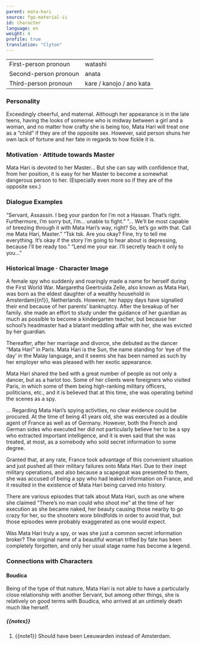 ```yaml
---
parent: mata-hari
source: fgo-material-ii
id: character
language: en
weight: 4
profile: true
translation: "Clyton"
---
```


<table>
  <tr><td>First-person pronoun</td><td>watashi</td></tr>
  <tr><td>Second-person pronoun</td><td>anata</td></tr>
  <tr><td>Third-person pronoun</td><td>kare / kanojo / ano kata</td></tr>
</table>

### Personality

Exceedingly cheerful, and maternal. Although her appearance is in the late teens, having the looks of someone who is midway between a girl and a woman, and no matter how crafty she is being too, Mata Hari will treat one as a “child” if they are of the opposite sex. However, said person shuns her own lack of fortune and her fate in regards to how fickle it is.

### Motivation · Attitude towards Master

Mata Hari is devoted to her Master… But she can say with confidence that, from her position, it is easy for her Master to become a somewhat dangerous person to her. (Especially even more so if they are of the opposite sex.)

### Dialogue Examples

“Servant, Assassin. I beg your pardon for I’m not a Hassan. That’s right. Furthermore, I’m sorry but, I’m… unable to fight.”
“… We’ll be most capable of breezing through it with Mata Hari’s way, right? So, let’s go with that. Call me Mata Hari, Master.”
“Tsk tsk. Are you okay? Fine, try to tell me everything. It’s okay if the story I’m going to hear about is depressing, because I’ll be ready too.”
“Lend me your ear. I’ll secretly teach it only to you…”

### Historical Image · Character Image

A female spy who suddenly and roaringly made a name for herself during the First World War. Margaretha Geertruida Zelle, also known as Mata Hari, was born as the eldest daughter of a wealthy household in Amsterdam{{n1}}, Netherlands. However, her happy days have signalled their end because of her parents’ bankruptcy. After the breakup of her family. she made an effort to study under the guidance of her guardian as much as possible to become a kindergarten teacher, but because her school’s headmaster had a blatant meddling affair with her, she was evicted by her guardian.

Thereafter, after her marriage and divorce, she debuted as the dancer “Mata Hari” in Paris. Mata Hari is the Sun, the name standing for ‘eye of the day’ in the Malay language, and it seems she has been named as such by her employer who was pleased with her exotic appearance.

Mata Hari shared the bed with a great number of people as not only a dancer, but as a harlot too. Some of her clients were foreigners who visited Paris, in which some of them being high-ranking military officers, politicians, etc., and it is believed that at this time, she was operating behind the scenes as a spy.

… Regarding Mata Hari’s spying activities, no clear evidence could be procured. At the time of being 41 years old, she was executed as a double agent of France as well as of Germany. However, both the French and German sides who executed her did not particularly believe her to be a spy who extracted important intelligence, and it is even said that she was treated, at most, as a somebody who sold secret information to some degree.

Granted that, at any rate, France took advantage of this convenient situation and just pushed all their military failures onto Mata Hari. Due to their inept military operations, and also because a scapegoat was presented to them, she was accused of being a spy who had leaked information on France, and it resulted in the existence of Mata Hari being carved into history.

There are various episodes that talk about Mata Hari, such as one where she claimed “There’s no man could who shoot me” at the time of her execution as she became naked, her beauty causing those nearby to go crazy for her, so the shooters wore blindfolds in order to avoid that, but those episodes were probably exaggerated as one would expect.

Was Mata Hari truly a spy, or was she just a common secret information broker? The original name of a beautiful woman trifled by fate has been completely forgotten, and only her usual stage name has become a legend.

### Connections with Characters

#### Boudica

Being of the type of that nature, Mata Hari is not able to have a particularly close relationship with another Servant, but among other things, she is relatively on good terms with Boudica, who arrived at an untimely death much like herself.

##### {{notes}}

1. {{note1}} Should have been Leeuwarden instead of Amsterdam.
